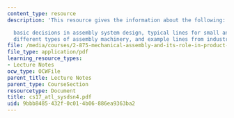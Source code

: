 ```yaml
---
content_type: resource
description: 'This resource gives the information about the following:

  basic decisions in assembly system design, typical lines for small and large products,
  different types of assembly machinery, and example lines from industry.'
file: /media/courses/2-875-mechanical-assembly-and-its-role-in-product-development-fall-2004/9bbb8485432f0c014b06886ea9363ba2_cs17_atl_sysdsn4.pdf
file_type: application/pdf
learning_resource_types:
- Lecture Notes
ocw_type: OCWFile
parent_title: Lecture Notes
parent_type: CourseSection
resourcetype: Document
title: cs17_atl_sysdsn4.pdf
uid: 9bbb8485-432f-0c01-4b06-886ea9363ba2
---
```

